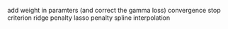 add weight in paramters (and correct the gamma loss)
convergence stop criterion
ridge penalty
lasso penalty
spline interpolation
